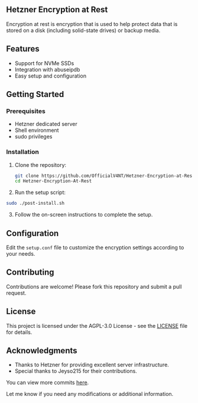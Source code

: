 ## Hetzner Encryption at Rest

Encryption at rest is encryption that is used to help protect data that is stored on a disk (including solid-state drives) or backup media.

## Features
- Support for NVMe SSDs
- Integration with abuseipdb
- Easy setup and configuration

## Getting Started

### Prerequisites
- Hetzner dedicated server
- Shell environment
- sudo privileges

### Installation

1. Clone the repository:
   ```sh
   git clone https://github.com/OfficialV4NT/Hetzner-Encryption-at-Rest.git
   cd Hetzner-Encryption-At-Rest

2. Run the setup script:
```sh
sudo ./post-install.sh
```
3. Follow the on-screen instructions to complete the setup.

## Configuration

Edit the ```setup.conf``` file to customize the encryption settings according to your needs.

## Contributing

Contributions are welcome! Please fork this repository and submit a pull request.

## License
This project is licensed under the AGPL-3.0 License - see the [LICENSE](LICENSE.md) file for details.

## Acknowledgments

- Thanks to Hetzner for providing excellent server infrastructure.
- Special thanks to Jeyso215 for their contributions.

You can view more commits [here](https://github.com/OfficialV4NT/Hetzner-Encryption-at-Rest/commits).

Let me know if you need any modifications or additional information.
